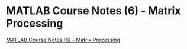 # MATLAB Course Notes (6) - Matrix Processing
[MATLAB Course Notes (6) - Matrix Processing](https://aiwithcloud.com/2022/09/16/matlab_course_notes_6___matrix_processing/)